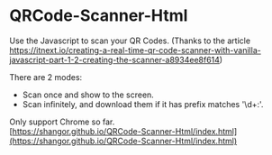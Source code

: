 # QRCode-Scanner-Html
Use the Javascript to scan your QR Codes. (Thanks to the article https://itnext.io/creating-a-real-time-qr-code-scanner-with-vanilla-javascript-part-1-2-creating-the-scanner-a8934ee8f614)  

There are 2 modes:
- Scan once and show to the screen.
- Scan infinitely, and download them if it has prefix matches '\d+:'.


Only support Chrome so far.  
[https://shangor.github.io/QRCode-Scanner-Html/index.html](https://shangor.github.io/QRCode-Scanner-Html/index.html)
